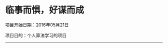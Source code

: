 临事而惧，好谋而成
===============

项目开始日期：2016年05月21日

项目目的：个人算法学习的项目

--------------------------------------------------

